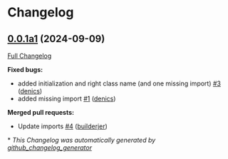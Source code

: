 # Changelog

## [0.0.1a1](https://github.com/OpenVoiceOS/ovos-PHAL-plugin-mk2-v6-fan-control/tree/0.0.1a1) (2024-09-09)

[Full Changelog](https://github.com/OpenVoiceOS/ovos-PHAL-plugin-mk2-v6-fan-control/compare/0a2b20ffc5266a90761b663bffff777fc3f5b9ea...0.0.1a1)

**Fixed bugs:**

- added initialization and right class name \(and one missing import\) [\#3](https://github.com/OpenVoiceOS/ovos-PHAL-plugin-mk2-v6-fan-control/pull/3) ([denics](https://github.com/denics))
- added missing import [\#1](https://github.com/OpenVoiceOS/ovos-PHAL-plugin-mk2-v6-fan-control/pull/1) ([denics](https://github.com/denics))

**Merged pull requests:**

- Update imports [\#4](https://github.com/OpenVoiceOS/ovos-PHAL-plugin-mk2-v6-fan-control/pull/4) ([builderjer](https://github.com/builderjer))



\* *This Changelog was automatically generated by [github_changelog_generator](https://github.com/github-changelog-generator/github-changelog-generator)*
